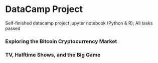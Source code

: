 # DataCamp Project
Self-finished datacamp project jupyter notebook (Python &amp; R); All tasks passed

### Exploring the Bitcoin Cryptocurrency Market

### TV, Halftime Shows, and the Big Game
